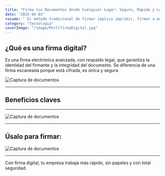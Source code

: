 ```yaml
---
title: "Firma tus Documentos desde Cualquier Lugar: Seguro, Rápido y Legal"
date: "2025-04-03"
resume: " El método tradicional de firmar implica imprimir, firmar a mano, escanear y enviar. Este inicio presenta una mejor alternativa, apelando a la necesidad de velocidad y simplicidad en empresas actuales."
category: "Tecnología"
coverImage: "/image/PortlfirmaDigital.jpg"
---
```


## ¿Qué es una firma digital?

Es una firma electrónica avanzada, con respaldo legal, que garantiza la identidad
del firmante y la integridad del documento. Se diferencia de una firma escaneada
porque está cifrada, es única y segura

![Captura de documentos](/image/imgbeneficios.png)

---

## Beneficios claves

---

![Captura de documentos](/image/beneficiosclave.png)

---

## Úsalo para firmar:

![Captura de documentos](/image/prafirmar.png)

---

Con firma digital, tu empresa trabaja más rápido, sin papeles y con total seguridad.
